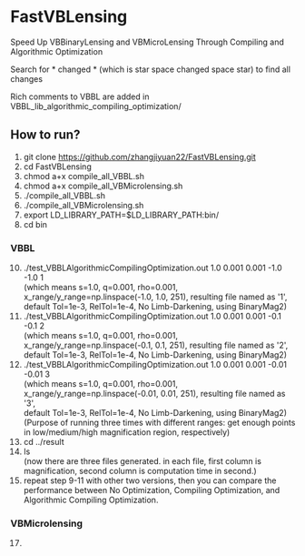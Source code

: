 # FastVBLensing
Speed Up VBBinaryLensing and VBMicroLensing Through Compiling and Algorithmic Optimization

Search for * changed *  (which is star space changed space star) to find all changes

Rich comments to VBBL are added in VBBL_lib_algorithmic_compiling_optimization/ 

## How to run?
1. git clone https://github.com/zhangjiyuan22/FastVBLensing.git
2. cd FastVBLensing
3. chmod a+x compile_all_VBBL.sh
4. chmod a+x compile_all_VBMicrolensing.sh
5. ./compile_all_VBBL.sh
6. ./compile_all_VBMicrolensing.sh
7. export LD_LIBRARY_PATH=$LD_LIBRARY_PATH:bin/
8. cd bin
### VBBL
10. ./test_VBBLAlgorithmicCompilingOptimization.out 1.0 0.001 0.001 -1.0 -1.0 1
    <br>(which means s=1.0, q=0.001, rho=0.001, x_range/y_range=np.linspace(-1.0, 1.0, 251), resulting file named as '1', <br>default Tol=1e-3, RelTol=1e-4, No Limb-Darkening, using BinaryMag2)
11. ./test_VBBLAlgorithmicCompilingOptimization.out 1.0 0.001 0.001 -0.1 -0.1 2
    <br>(which means s=1.0, q=0.001, rho=0.001, x_range/y_range=np.linspace(-0.1, 0.1, 251), resulting file named as '2', <br>default Tol=1e-3, RelTol=1e-4, No Limb-Darkening, using BinaryMag2)
12. ./test_VBBLAlgorithmicCompilingOptimization.out 1.0 0.001 0.001 -0.01 -0.01 3
    <br>(which means s=1.0, q=0.001, rho=0.001, x_range/y_range=np.linspace(-0.01, 0.01, 251), resulting file named as '3', <br>default Tol=1e-3, RelTol=1e-4, No Limb-Darkening, using BinaryMag2)
    <br>(Purpose of running three times with different ranges: get enough points in low/medium/high magnification region, respectively)
13. cd ../result
14. ls <br>(now there are three files generated. in each file, first column is magnification, second column is computation time in second.)
15. repeat step 9-11 with other two versions, then you can compare the performance between No Optimization, Compiling Optimization, and Algorithmic Compiling Optimization.
### VBMicrolensing
17. 
   
